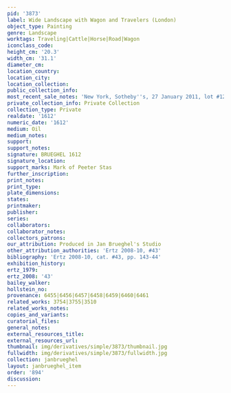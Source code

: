 ```yaml
---
pid: '3873'
label: Wide Landscape with Wagon and Travelers (London)
object_type: Painting
genre: Landscape
worktags: Traveling|Cattle|Horse|Road|Wagon
iconclass_code:
height_cm: '20.3'
width_cm: '31.1'
diameter_cm:
location_country:
location_city:
location_collection:
public_collection_info:
most_recent_sale_notes: 'New York, Sotheby''s, 27 January 2011, lot #123, for $1,874,500'
private_collection_info: Private Collection
collection_type: Private
realdate: '1612'
numeric_date: '1612'
medium: Oil
medium_notes:
support:
support_notes:
signature: BRUEGHEL 1612
signature_location:
support_marks: Mark of Peeter Stas
further_inscription:
print_notes:
print_type:
plate_dimensions:
states:
printmaker:
publisher:
series:
collaborators:
collaborator_notes:
collectors_patrons:
our_attribution: Produced in Jan Brueghel's Studio
other_attribution_authorities: 'Ertz 2008-10, #43'
bibliography: 'Ertz 2008-10, cat. #43, pp. 143-44'
exhibition_history:
ertz_1979:
ertz_2008: '43'
bailey_walker:
hollstein_no:
provenance: 6455|6456|6457|6458|6459|6460|6461
related_works: 3754|3755|3510
related_works_notes:
copies_and_variants:
curatorial_files:
general_notes:
external_resources_title:
external_resources_url:
thumbnail: img/derivatives/simple/3873/thumbnail.jpg
fullwidth: img/derivatives/simple/3873/fullwidth.jpg
collection: janbrueghel
layout: janbrueghel_item
order: '894'
discussion:
---
```

